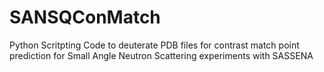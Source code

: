 # SANSQConMatch
Python Scritpting Code to deuterate PDB files for contrast match point prediction for Small Angle Neutron Scattering experiments with SASSENA
